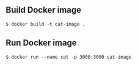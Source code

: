 ## Build Docker image

```
$ docker build -t cat-image .
```

## Run Docker image

```
$ docker run --name cat -p 3000:3000 cat-image
```
